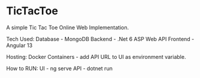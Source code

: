 # TicTacToe
A simple Tic Tac Toe Online Web Implementation.

Tech Used:
Database - MongoDB
Backend - .Net 6 ASP Web API
Frontend - Angular 13

Hosting:
Docker Containers - add API URL to UI as environment variable.

How to RUN:
UI - ng serve
API - dotnet run
